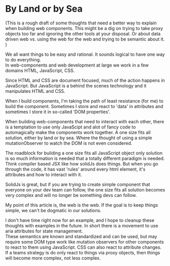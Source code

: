 # By Land or by Sea

(This is a rough draft of some thoughts that need a better way to explain when building web components.
 This might be a dig on trying to take proxy objects too far and ignoring the other tools at your disposal.
 Or about data driven web vs. using the web for the web and trying to be semantic about it.
 )

We all want things to be easy and rational.  It sounds logical to have one way to do everything.  
In web-components and web development at large we work in a few domains HTML, JavaScript, CSS.

Since HTML and CSS are document focused, much of the action happens in JavaScript.
But JavaScript is a behind the scenes technology and it manipulates HTML and CSS.

When I build components, I'm taking the path of least resistance (for me) to build the component.
Sometimes I store and react to 'data' in attributes and sometimes I store it in so-called 'DOM properties'.

When building web-components that need to interact with each other, there is a temptation to use only JavaScipt and alot of fancy code to automagically make the components work together.
A one size fits all solution, either by land or by sea.  Where the thought of using a simple mutationObserver to watch the DOM is not even considered.

The roadblock for building a one size fits all JavaScript object only solution is so much information is needed that a totally different paradigm is needed.
Think compiler based JSX like how solidJs does things. But when you go through the code, it has vast 'rules' around every html element, it's attributes and how to interact with it.

SolidJs is great, but if you are trying to create simple component that everyone on your dev team can follow, the one size fits all solution becomes very complex and will no longer 
be something devs can follow.

My point of this article is, the web is the web. If the goal is to keep things simple, we can't be dogmatic in our solutions.

I don't have time right now for an example, and I hope to cleanup these thoughts with examples in the future.
In short there is a movement to use aria attributes for state management.  
These semantics are known and standardized and can be used, but may require some DOM type work like mutation observers for other components to react to them using JavaScript.
CSS can also react to attribute changes. If a teams strategy is do only react to things via proxy objects, then things will become more complex, not less complex.

